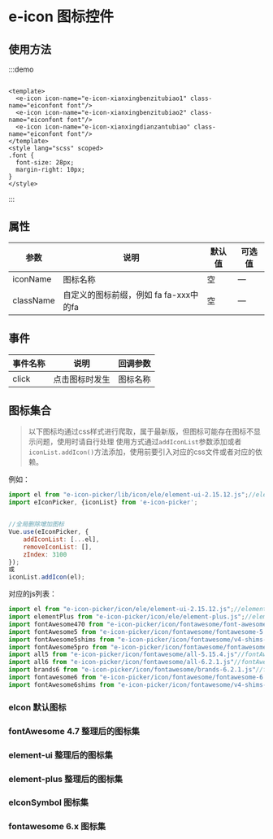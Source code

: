 # e-icon 图标控件

## 使用方法

:::demo

```vue

<template>
  <e-icon icon-name="e-icon-xianxingbenzitubiao1" class-name="eiconfont font"/>
  <e-icon icon-name="e-icon-xianxingbenzitubiao2" class-name="eiconfont font"/>
  <e-icon icon-name="e-icon-xianxingdianzantubiao" class-name="eiconfont font"/>
</template>
<style lang="scss" scoped>
.font {
  font-size: 28px;
  margin-right: 10px;
}
</style>
```

:::

## 属性

| 参数        | 说明                        | 默认值  | 可选值  |
|-----------|---------------------------|------|------|
| iconName  | 	图标名称	                    | 空    | 	—   |
| className | 自定义的图标前缀，例如 fa fa-xxx中的fa | 空    | —    |

## 事件

| 事件名称  | 说明      | 回调参数  |
|-------|---------|-------|
| click | 点击图标时发生 |  图标名称 |

## 图标集合

> 以下图标均通过css样式进行爬取，属于最新版，但图标可能存在图标不显示问题，使用时请自行处理
使用方式通过`addIconList`参数添加或者`iconList.addIcon()`方法添加，使用前要引入对应的css文件或者对应的依赖。

例如：
```js
import el from "e-icon-picker/lib/icon/ele/element-ui-2.15.12.js";//element-ui的图标
import eIconPicker, {iconList} from 'e-icon-picker';


//全局删除增加图标
Vue.use(eIconPicker, {
    addIconList: [...el],
    removeIconList: [],
    zIndex: 3100
});
或
iconList.addIcon(el);
```

对应的js列表：
```js
import el from "e-icon-picker/icon/ele/element-ui-2.15.12.js";//element-ui的图标
import elementPlus from "e-icon-picker/icon/ele/element-plus.js";//element-plus的图标
import fontAwesome470 from "e-icon-picker/icon/fontawesome/font-awesome.v4.7.0.js";//fontAwesome470的图标
import fontAwesome5 from "e-icon-picker/icon/fontawesome/fontawesome-5.15.4.js";//fontAwesome5.x.x的图标
import fontAwesome5shims from "e-icon-picker/icon/fontawesome/v4-shims-5.15.4.js"//fontAwesome5.x.x shims的图标
import fontAwesome5pro from "e-icon-picker/icon/fontawesome/fontawesome-pro-5.15.4.js"//fontAwesome5.x.x pro的图标
import all5 from "e-icon-picker/icon/fontawesome/all-5.15.4.js"//fontAwesome5.x.x all的图标
import all6 from "e-icon-picker/icon/fontawesome/all-6.2.1.js"//fontAwesome6.x.x all的图标
import brands6 from "e-icon-picker/icon/fontawesome/brands-6.2.1.js"//fontAwesome6.x.x brands的图标
import fontawesome6 from "e-icon-picker/icon/fontawesome/fontawesome-6.2.1.js"//fontAwesome6.x.x fontawesome的图标
import fontAwesome6shims from "e-icon-picker/icon/fontawesome/v4-shims-6.2.1.js"//fontAwesome6.x.x shims的图标
```

### eIcon 默认图标

<iconList type="eIcon"/>

### fontAwesome 4.7 整理后的图标集

<iconList type="fontAwesomeV470"/>

### element-ui 整理后的图标集

<iconList type="ele"/>

### element-plus 整理后的图标集

<iconList type="elementPlus"/>

### eIconSymbol 图标集

<iconList type="eIconSymbol"/>

### fontawesome 6.x 图标集

<iconList type="fontawesome"/>
